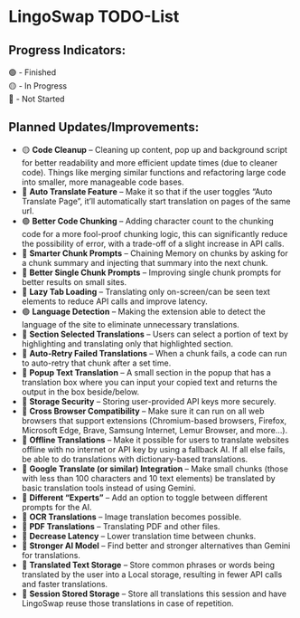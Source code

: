 # LingoSwap TODO-List

## Progress Indicators:

🟢 - Finished\
🟡 - In Progress\
🔴 - Not Started

## Planned Updates/Improvements:

* 🟡 **Code Cleanup** – Cleaning up content, pop up and background script for better readability and more efficient update times (due to cleaner code). Things like merging similar functions and refactoring large code into smaller, more manageable code bases.
* 🔴 **Auto Translate Feature** – Make it so that if the user toggles “Auto Translate Page”, it’ll automatically start translation on pages of the same url.
* 🟢 **Better Code Chunking** – Adding character count to the chunking code for a more fool-proof chunking logic, this can significantly reduce the possibility of error, with a trade-off of a slight increase in API calls.
* 🔴 **Smarter Chunk Prompts** – Chaining Memory on chunks by asking for a chunk summary and injecting that summary into the next chunk.
* 🔴 **Better Single Chunk Prompts** – Improving single chunk prompts for better results on small sites.
* 🔴 **Lazy Tab Loading** – Translating only on-screen/can be seen text elements to reduce API calls and improve latency.
* 🟢 **Language Detection** – Making the extension able to detect the language of the site to eliminate unnecessary translations.
* 🔴 **Section Selected Translations** – Users can select a portion of text by highlighting and translating only that highlighted section.
* 🔴 **Auto-Retry Failed Translations** – When a chunk fails, a code can run to auto-retry that chunk after a set time.
* 🔴 **Popup Text Translation** – A small section in the popup that has a translation box where you can input your copied text and returns the output in the box beside/below.
* 🔴 **Storage Security** – Storing user-provided API keys more securely.
* 🔴 **Cross Browser Compatibility** – Make sure it can run on all web browsers that support extensions (Chromium-based browsers, Firefox, Microsoft Edge, Brave, Samsung Internet, Lemur Browser, and more…).
* 🔴 **Offline Translations** – Make it possible for users to translate websites offline with no internet or API key by using a fallback AI. If all else fails, be able to do translations with dictionary-based translations. 
* 🔴 **Google Translate (or similar) Integration** – Make small chunks (those with less than 100 characters and 10 text elements) be translated by basic translation tools instead of using Gemini.
* 🔴 **Different “Experts”** – Add an option to toggle between different prompts for the AI.
* 🔴 **OCR Translations** – Image translation becomes possible.
* 🔴 **PDF Translations** – Translating PDF and other files.
* 🔴 **Decrease Latency** – Lower translation time between chunks.
* 🔴 **Stronger AI Model** – Find better and stronger alternatives than Gemini for translations.
* 🔴 **Translated Text Storage** – Store common phrases or words being translated by the user into a Local storage, resulting in fewer API calls and faster translations.
* 🔴 **Session Stored Storage** – Store all translations this session and have LingoSwap reuse those translations in case of repetition.
